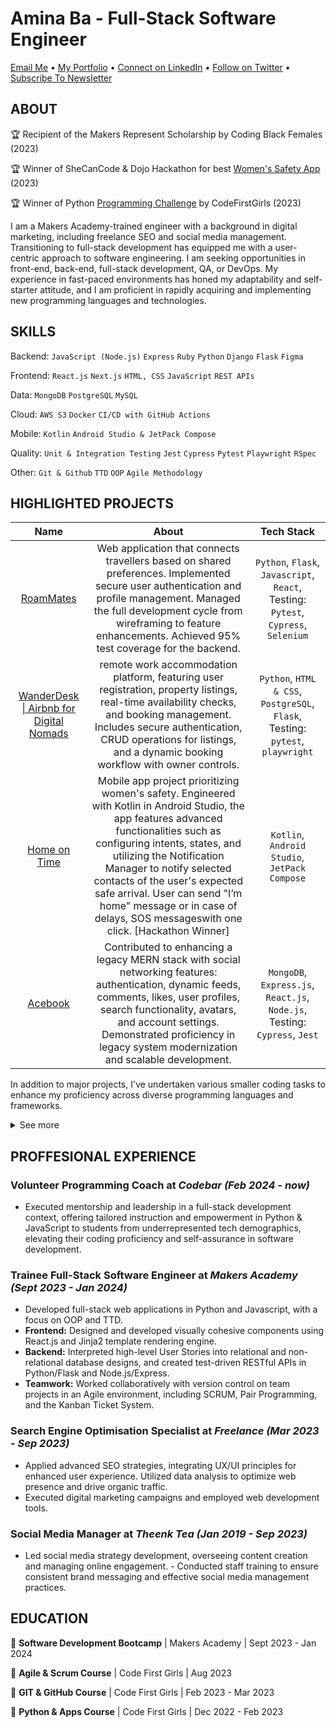 # <span>Amina Ba - Full-Stack Software Engineer</span>

<p>
  <a href="mailto:abaaminaba@gmail.com">Email Me</a> •
  <a href="https://xAmiBa.github.io">My Portfolio</a> •
  <a href="https://www.linkedin.com/in/baamina">Connect on LinkedIn</a> •
  <a href="https://twitter.com/xAmiBa">Follow on Twitter</a> •
  <a href="https://www.linkedin.com/newsletters/ctrl-career-switch-to-tech-7099156156140371968/">Subscribe To Newsletter</a>
</p>


## ABOUT
🏆 Recipient of the Makers Represent Scholarship by Coding Black Females (2023)

🏆 Winner of SheCanCode & Dojo Hackathon for best [Women's Safety App](https://github.com/xAmiBa/Home-on-time-Android) (2023)

🏆 Winner of Python [Programming Challenge](https://github.com/xAmiBa/Password_Cracker) by CodeFirstGirls (2023)

I am a Makers Academy-trained engineer with a background in digital marketing, including freelance SEO and social media management. Transitioning to full-stack development has equipped me with a user-centric approach to software engineering. I am seeking opportunities in front-end, back-end, full-stack development, QA, or DevOps. My experience in fast-paced environments has honed my adaptability and self-starter attitude, and I am proficient in rapidly acquiring and implementing new programming languages and technologies.

## SKILLS
Backend: `JavaScript (Node.js)` `Express` `Ruby` `Python` `Django` `Flask` `Figma`

Frontend: `React.js` `Next.js` `HTML, CSS` `JavaScript` `REST APIs`

Data: `MongoDB` `PostgreSQL` `MySQL`

Cloud: `AWS S3` `Docker` `CI/CD with GitHub Actions`

Mobile: `Kotlin` `Android Studio & JetPack Compose`

Quality: `Unit & Integration Testing` `Jest` `Cypress` `Pytest` `Playwright` `RSpec`

Other: `Git & Github` `TTD` `OOP` `Agile Methodology`


## HIGHLIGHTED PROJECTS
|                                  Name                                  |                                                                                                                                        About                                                                                                                                         |                Tech Stack                 |
|:--------------------------------------------------------------------------:|:------------------------------------------------------------------------------------------------------------------------------------------------------------------------------------------------------------------------------------------------------------------------------------:|:-----------------------------------------:|
|           [RoamMates](https://github.com/xAmiBa/RoamMates)           | Web application that connects travellers based on shared preferences. Implemented secure user authentication and profile management. Managed the full development cycle from wireframing to feature enhancements. Achieved 95% test coverage for the backend. | `Python`, `Flask`, `Javascript`, `React`, Testing: `Pytest`, `Cypress`, `Selenium` |
|           [WanderDesk \| Airbnb for Digital Nomads](https://github.com/xAmiBa/AirBnB-Clone)           | remote work accommodation platform, featuring user registration, property listings, real-time availability checks, and booking management. Includes secure authentication, CRUD operations for listings, and a dynamic booking workflow with owner controls. | `Python`, `HTML & CSS`, `PostgreSQL`, `Flask`, Testing: `pytest`, `playwright` |
|           [Home on Time](https://github.com/xAmiBa/Home-on-time-Android)           | Mobile app project prioritizing women's safety. Engineered with Kotlin in Android Studio, the app features advanced functionalities such as configuring intents, states, and utilizing the Notification Manager to notify selected contacts of the user's expected safe arrival. User can send "I’m home" message or in case of delays, SOS messageswith one click. [Hackathon Winner] | `Kotlin`, `Android Studio`, `JetPack Compose` |
|           [Acebook](https://github.com/xAmiBa/Facebook-clone)           | Contributed to enhancing a legacy MERN stack with social networking features: authentication, dynamic feeds, comments, likes, user profiles, search functionality, avatars, and account settings. Demonstrated proficiency in legacy system modernization and scalable development. | `MongoDB`, `Express.js`, `React.js`, `Node.js`, Testing: `Cypress`, `Jest` 

In addition to major projects, I've undertaken various smaller coding tasks to enhance my proficiency across diverse programming languages and frameworks.
<details> 
<summary>See more</summary>
Here's your list of projects formatted with the tech stack in bold:

- [Chitter App](https://github.com/xAmiBa/Chitter_app) - Chitter is a web application that allows users to post messages (peeps) and view them in reverse chronological order. Users can sign up, log in, and log out to manage their interactions on the platform. **[Python, HTML & CSS, PostgreSQL, Flask, Testing: pytest, playwright]**
- [Password cracker & generator](https://github.com/xAmiBa/Password_Cracker) - CLI for password security, simulating Brute Force attacks, evaluating password strengths, and generating secure passwords with custom hashing. [winner of CodeFirst Girls programming competition (August 2023)] **[Python]**
- [Gigs website](https://github.com/xAmiBa/Gigs_App) - This is a simple React app that displays information about various music gigs. Users can view details about each gig, including the band name, image, description, date and time, and location. Additionally, users can mark gigs as their favorites by clicking the "Add to favourites" button. **[JavaScript, Node.js, React, HTML & CSS, Vite, Jest]**
- [Bowling Scorecard App](https://github.com/xAmiBa/Bowling_Scorecard_App) - A JavaScript-based command-line application for keeping track of bowling scores. It calculates the total score, identifies strikes and spares, and handles bonus points. The app uses Node.js and includes features to ensure data integrity. **[JavaScript, Node.js, readline, cli-table]**
- [Weather App](https://github.com/xAmiBa/Weather_App) - A CLI-based weather application for retrieving and displaying real-time weather data for a specific city. Developed using JavaScript and Node.js, it leverages the OpenWeatherMap API, follows OOP principles, and utilizes TDD for ensuring code quality. **[JavaScript, Node.js, OpenWeatherMap API]**
- [Takeaway App](https://github.com/xAmiBa/Takeaway_app) - The Takeaway App is a simulation of a restaurant ordering system, enabling users to explore a categorized menu, add and remove items from their basket, and seamlessly place orders. It integrates Twilio API to send order confirmation messages via text, enhancing the overall user experience with real-time updates. **[Python, Twilio API]**
- [Personal Diary](https://github.com/xAmiBa/Personal_Diary) - The Diary and Task Manager is a Python-based solution empowering users to efficiently manage diary entries and tasks through a command-line interface. Leveraging object-oriented programming (OOP) principles, it provides an organized and structured system for handling entries, tasks, and contacts, showcasing my proficiency in OOP design and effective code testing. **[Python]**
- [To Do App](https://github.com/xAmiBa/To_Do) - Simple To Do App in two versions: command line interface and graphical user interface. The program incorporates a variety of .txt file-handling operations: add, complete, edit & remove tasks, display, switch & create lists, display menu, exit the program. **[Python, PySimpleGUI]**
</details>

## PROFFESIONAL EXPERIENCE
### Volunteer Programming Coach at <i>Codebar (Feb 2024 - now)</i>
- Executed mentorship and leadership in a full-stack development context, offering tailored instruction and empowerment in Python & JavaScript to students from underrepresented tech demographics, elevating their coding proficiency and self-assurance in software development.

### Trainee Full-Stack Software Engineer at <i>Makers Academy (Sept 2023 - Jan 2024)</i> 
- Developed full-stack web applications in Python and Javascript, with a focus on OOP and TTD.
- <b>Frontend:</b> Designed and developed visually cohesive components using React.js and Jinja2 template rendering engine.
- <b>Backend:</b> Interpreted high-level User Stories into relational and non-relational database designs, and created test-driven RESTful APIs in Python/Flask and Node.js/Express.
- <b>Teamwork:</b> Worked collaboratively with version control on team projects in an Agile environment, including SCRUM, Pair Programming, and the Kanban Ticket System.

### Search Engine Optimisation Specialist at <i>Freelance (Mar 2023 - Sep 2023)</i> 
- Applied advanced SEO strategies, integrating UX/UI principles for enhanced user experience. Utilized data analysis to optimize web presence and drive organic traffic.
- Executed digital marketing campaigns and employed web development tools.

### Social Media Manager at <i>Theenk Tea (Jan 2019 - Sep 2023)</i>
- Led social media strategy development, overseeing content creation and managing online engagement. - Conducted staff training to ensure consistent brand messaging and effective social media management practices.

## EDUCATION
📓 **Software Development Bootcamp** | Makers Academy | Sept 2023 - Jan 2024

📓 **Agile & Scrum Course** | Code First Girls | Aug 2023

📓 **GIT & GitHub Course** | Code First Girls | Feb 2023 - Mar 2023

📓 **Python & Apps Course** | Code First Girls | Dec 2022 - Feb 2023